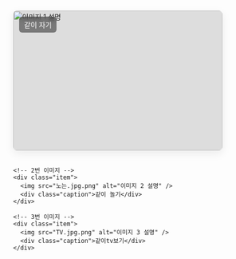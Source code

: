 <!doctype html>
<html lang="ko">
<head>
  <meta charset="utf-8" />
  <meta name="viewport" content="width=device-width,initial-scale=1" />
  <title>세로 3장 이미지</title>
  <style>
    :root {
      --max-width: 420px; /* 전체 컨테이너 최대 너비 (원하면 변경) */
    }

    body {
      font-family: system-ui, -apple-system, "Segoe UI", Roboto, "Noto Sans KR", "Apple SD Gothic Neo", "Malgun Gothic", sans-serif;
      display: flex;
      justify-content: center;
      padding: 24px;
      background: #f7f7f7;
      margin: 0;
    }

    .stack {
      width: 100%;
      max-width: var(--max-width);
      display: flex;
      flex-direction: column;
      gap: 16px; /* 이미지 사이 간격 */
    }

    .item {
      position: relative;
      overflow: hidden;
      border-radius: 8px;
      box-shadow: 0 6px 18px rgba(0,0,0,0.08);
      background: #ddd;
    }

    /* 이미지가 컨테이너에 맞추어 자동으로 잘림 없이 채움 */
    .item img {
      width: 100%;
      height: 280px; /* 각 이미지 높이 (원하면 변경 또는 min-height 사용) */
      object-fit: cover;
      display: block;
    }

    /* 이미지 위에 올라가는 텍스트 스타일 */
    .caption {
      position: absolute;
      left: 12px;
      top: 12px;
      padding: 6px 10px;
      background: rgba(0,0,0,0.45);
      color: white;
      font-size: 14px;
      border-radius: 6px;
      backdrop-filter: blur(4px);
    }

    /* 반응형: 작은 화면에서는 높이를 줄임 */
    @media (max-width: 420px) {
      .item img { height: 200px; }
    }
  </style>
</head>
<body>
  <div class="stack">
    <!-- 1번 이미지: src에 파일명 또는 URL 넣으세요 -->
    <div class="item">
      <img src="자는.jpg.png" alt="이미지 1 설명" />
      <div class="caption">같이 자기</div>
    </div>

    <!-- 2번 이미지 -->
    <div class="item">
      <img src="노는.jpg.png" alt="이미지 2 설명" />
      <div class="caption">같이 놀기</div>
    </div>

    <!-- 3번 이미지 -->
    <div class="item">
      <img src="TV.jpg.png" alt="이미지 3 설명" />
      <div class="caption">같이tv보기</div>
    </div>
  </div>
</body>
</html>
